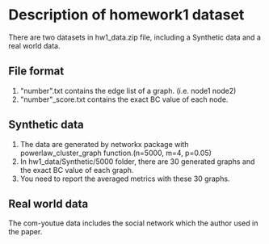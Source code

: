 # Description of homework1 dataset

There are two datasets in hw1_data.zip file, including a Synthetic data and a real world data.

## File format
1. "number".txt contains the edge list of a graph. (i.e. node1 node2)
2. "number"_score.txt contains the exact BC value of each node.

## Synthetic data
1. The data are generated by networkx package with  powerlaw_cluster_graph function.(n=5000, m=4, p=0.05)
2. In hw1_data/Synthetic/5000 folder, there are 30 generated graphs and the exact BC value of each graph.
3. You need to report the averaged metrics with these 30 graphs.

## Real world data
The com-youtue data includes the social network which the author used in the paper.

